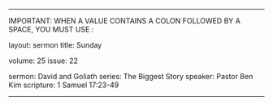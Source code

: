 ---

IMPORTANT: WHEN A VALUE CONTAINS A COLON FOLLOWED BY A SPACE, YOU MUST USE &#58;

layout: sermon
title: Sunday

volume: 25
issue: 22

sermon: David and Goliath
series: The Biggest Story
speaker: Pastor Ben Kim
scripture: 1 Samuel 17:23-49

---